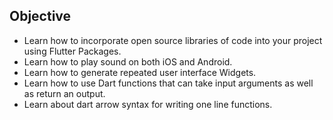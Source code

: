 ## Objective

* Learn how to incorporate open source libraries of code into your project using Flutter Packages.
* Learn how to play sound on both iOS and Android.
* Learn how to generate repeated user interface Widgets.
* Learn how to use Dart functions that can take input arguments as well as return an output.
* Learn about dart arrow syntax for writing one line functions.
